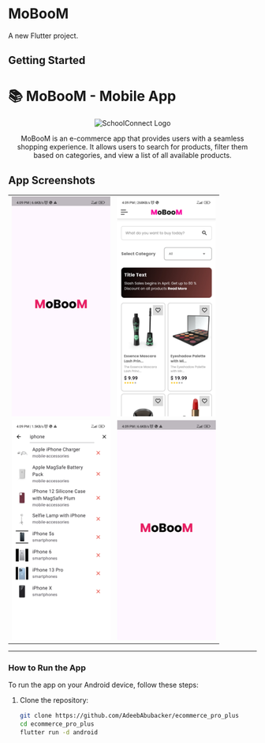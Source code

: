 # MoBooM

A new Flutter project.

## Getting Started

# 📚 MoBooM - Mobile App

<div align="center">
  <img src="thttps://raw.githubusercontent.com/AdeebAbubacker/ecommerce_pro_plus/refs/heads/main/assets/Moboom.jpg" alt="SchoolConnect Logo" width="200"/>
  <p>MoBooM is an e-commerce app that provides users with a seamless shopping experience. It allows users to search for products, filter them based on categories, and view a list of all available products.</p>
</div>

## App Screenshots

<div align="center">
  <table>
    <tr>
      <td>
        <img src="https://raw.githubusercontent.com/AdeebAbubacker/ecommerce_pro_plus/refs/heads/main/assets/Screenshot_2024-10-08-16-09-16-355_com.example.ecommerce.jpg" alt="Screen 1" width="200"/>
      </td>
      <td>
        <img src="https://raw.githubusercontent.com/AdeebAbubacker/ecommerce_pro_plus/refs/heads/main/assets/Screenshot_2024-10-08-16-09-22-027_com.example.ecommerce.jpg" alt="Screen 1" width="200"/>
      </td>
    </tr>
    <tr>
      <td>
       <img src="https://raw.githubusercontent.com/AdeebAbubacker/ecommerce_pro_plus/refs/heads/main/assets/Screenshot_2024-10-08-16-09-35-207_com.example.ecommerce.jpg" alt="Screen 1" width="200"/>
      </td>
      <td>
      <img src="https://raw.githubusercontent.com/AdeebAbubacker/ecommerce_pro_plus/refs/heads/main/assets/Screenshot_2024-10-08-16-09-16-355_com.example.ecommerce.jpg" alt="Screen 1" width="200"/>
      </td>
    </tr>
  </table>
</div>

---

### How to Run the App

To run the app on your Android device, follow these steps:

1. Clone the repository:

   ```bash
   git clone https://github.com/AdeebAbubacker/ecommerce_pro_plus
   cd ecommerce_pro_plus
   flutter run -d android
